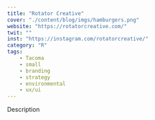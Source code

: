 ```yaml
---
title: "Rotator Creative"
cover: "./content/blog/imgs/hamburgers.png"
website: "https://rotatorcreative.com/"
twit: ""
inst: "https://instagram.com/rotatorcreative/"
category: "R"
tags:
    - Tacoma
    - small
    - branding
    - strategy
    - environmental
    - ux/ui
---
```


Description
